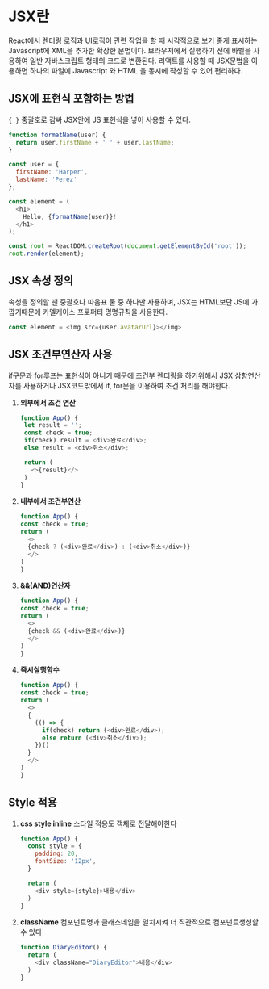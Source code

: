 # JSX란

React에서 렌더링 로직과 UI로직이 관련 작업을 할 때 시각적으로 보기 좋게 표시하는 Javascript에 XML을 추가한 확장한 문법이다. 브라우저에서 실행하기 전에 바벨을 사용하여 일반 자바스크립트 형태의 코드로 변환된다. 리액트를 사용할 때 JSX문법을 이용하면 하나의 파일에 Javascript 와 HTML 을 동시에 작성할 수 있어 편리하다.

## JSX에 표현식 포함하는 방법

`{ }` 중괄호로 감싸 JSX안에 JS 표현식을 넣어 사용할 수 있다.

```js
function formatName(user) {
  return user.firstName + ' ' + user.lastName;
}

const user = {
  firstName: 'Harper',
  lastName: 'Perez'
};

const element = (
  <h1>
    Hello, {formatName(user)}!
  </h1>
);

const root = ReactDOM.createRoot(document.getElementById('root'));
root.render(element);
```

## JSX 속성 정의

속성을 정의할 땐 중괄호나 따옴표 둘 중 하나만 사용하며, JSX는 HTML보단 JS에 가깝기때문에 카멜케이스 프로퍼티 명명규칙을 사용한다.


```js
const element = <img src={user.avatarUrl}></img>
```

## JSX 조건부연산자 사용

if구문과 for루프는 표현식이 아니기 때문에 조건부 렌더링을 하기위해서 JSX 삼항연산자를 사용하거나 JSX코드밖에서 if, for문을 이용하여 조건 처리를 해야한다.

1. **외부에서 조건 연산**
   ```js
   function App() {
    let result = '';
    const check = true;
    if(check) result = <div>완료</div>;
    else result = <div>취소</div>;

    return (
      <>{result}</>
    )
   }
   ```
2. **내부에서 조건부연산**
    ```js
    function App() {
    const check = true;
    return (
      <>
      {check ? (<div>완료</div>) : (<div>취소</div>)}
      </>
    )
   }
    ```
3. **&&(AND)연산자**
    ```js
    function App() {
    const check = true;
    return (
      <>
      {check && (<div>완료</div>)}
      </>
    )
   }
    ```
4. **즉시실행함수**
    ```js
    function App() {
    const check = true;
    return (
      <>
      {
        (() => {
          if(check) return (<div>완료</div>);
          else return (<div>취소</div>);
        })()
      }
      </>
    )
   }
    ```


## Style 적용
1. **css style inline**
   스타일 적용도 객체로 전달해야한다
    ```js
    function App() {
      const style = {
        padding: 20,
        fontSize: '12px',
      }

      return (
        <div style={style}>내용</div>
      )
    }
    ```
2. **className**
   컴포넌트명과 클래스네임을 일치시켜 더 직관적으로 컴포넌트생성할 수 있다
    ```js
    function DiaryEditor() {
      return (
        <div className="DiaryEditor">내용</div>
      )
    }
    ```